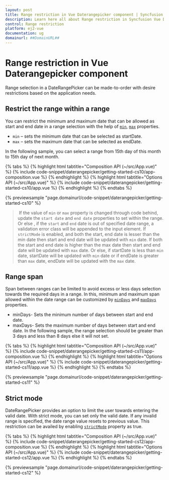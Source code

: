 ```yaml
---
layout: post
title: Range restriction in Vue Daterangepicker component | Syncfusion
description: Learn here all about Range restriction in Syncfusion Vue Daterangepicker component of Syncfusion Essential JS 2 and more.
control: Range restriction 
platform: ej2-vue
documentation: ug
domainurl: ##DomainURL##
---
```


# Range restriction in Vue Daterangepicker component

Range selection in a DateRangePicker can be made-to-order with desire restrictions based on the application needs.

## Restrict the range within a range

You can restrict the minimum and maximum date that can be allowed as start and end date in a range selection with the help of [`min`](https://ej2.syncfusion.com/vue/documentation/api/daterangepicker/#min), [`max`](https://ej2.syncfusion.com/vue/documentation/api/daterangepicker/#max) properties.
* `min` – sets the minimum date that can be selected as startDate.
* `max` – sets the maximum date that can be selected as endDate.

In the following sample, you can select a range from 15th day of this month to 15th day of next month.

{% tabs %}
{% highlight html tabtitle="Composition API (~/src/App.vue)" %}
{% include code-snippet/daterangepicker/getting-started-cs10/app-composition.vue %}
{% endhighlight %}
{% highlight html tabtitle="Options API (~/src/App.vue)" %}
{% include code-snippet/daterangepicker/getting-started-cs10/app.vue %}
{% endhighlight %}
{% endtabs %}
        
{% previewsample "page.domainurl/code-snippet/daterangepicker/getting-started-cs10" %}

> If the value of `min` or `max` property is changed through code behind, update the `start date` and `end date` properties to set within the range. Or else , if the `start` and `end` date is out of specified date range, a validation error class will be appended to the input element.
> If `strictMode` is enabled, and both the start, end date is lesser than the min date then start and end date will be updated with `min` date. If both the start and end date is higher than the max date then start and end date will be updated with `max` date. Or else, if startDate is less than `min` date, startDate will be updated with `min` date or if endDate is greater than `max` date, endDate will be updated with the `max` date.

## Range span

Span between ranges can be limited to avoid excess or less days selection towards the required days in a range.
In this, minimum and maximum span allowed within the date range can be customized by [`minDays`](https://ej2.syncfusion.com/vue/documentation/api/daterangepicker/#mindays) and [`maxDays`](https://ej2.syncfusion.com/vue/documentation/api/daterangepicker/#maxdays) properties.
* minDays- Sets the minimum number of days between start and end date.
* maxDays- Sets the maximum number of days between start and end date.
In the following sample, the range selection should be greater than 3 days and less than 8 days else it will not set.

{% tabs %}
{% highlight html tabtitle="Composition API (~/src/App.vue)" %}
{% include code-snippet/daterangepicker/getting-started-cs11/app-composition.vue %}
{% endhighlight %}
{% highlight html tabtitle="Options API (~/src/App.vue)" %}
{% include code-snippet/daterangepicker/getting-started-cs11/app.vue %}
{% endhighlight %}
{% endtabs %}
        
{% previewsample "page.domainurl/code-snippet/daterangepicker/getting-started-cs11" %}

## Strict mode

DateRangePicker provides an option to limit the user towards entering the valid date.  With strict mode, you can set only the valid date.
If any invalid range is specified, the date range value resets to previous value. This restriction can be availed by enabling [`strictMode`](https://ej2.syncfusion.com/vue/documentation/api/daterangepicker/#strictmode) property as true.

{% tabs %}
{% highlight html tabtitle="Composition API (~/src/App.vue)" %}
{% include code-snippet/daterangepicker/getting-started-cs12/app-composition.vue %}
{% endhighlight %}
{% highlight html tabtitle="Options API (~/src/App.vue)" %}
{% include code-snippet/daterangepicker/getting-started-cs12/app.vue %}
{% endhighlight %}
{% endtabs %}
        
{% previewsample "page.domainurl/code-snippet/daterangepicker/getting-started-cs12" %}